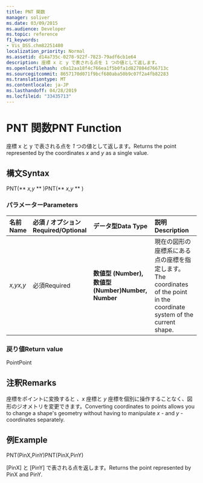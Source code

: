 ```yaml
---
title: PNT 関数
manager: soliver
ms.date: 03/09/2015
ms.audience: Developer
ms.topic: reference
f1_keywords:
- Vis_DSS.chm82251480
localization_priority: Normal
ms.assetid: d14a735c-0278-922f-7823-79adf6cb1e64
description: 座標 x と y で表される点を 1 つの値として返します。
ms.openlocfilehash: c0a12aa18f4c766ea1f5b0fa1d827804d766713c
ms.sourcegitcommit: 8657170d071f9bcf680aba50b9c07f2a4fb82283
ms.translationtype: MT
ms.contentlocale: ja-JP
ms.lasthandoff: 04/28/2019
ms.locfileid: "33435713"
---
```

# <a name="pnt-function"></a><span data-ttu-id="40dae-103">PNT 関数</span><span class="sxs-lookup"><span data-stu-id="40dae-103">PNT Function</span></span>

<span data-ttu-id="40dae-104">座標 x と y で表される点を _1_ つの値として返します。</span><span class="sxs-lookup"><span data-stu-id="40dae-104">Returns the point represented by the coordinates  _x_ and  _y_ as a single value.</span></span> 
  
## <a name="syntax"></a><span data-ttu-id="40dae-105">構文</span><span class="sxs-lookup"><span data-stu-id="40dae-105">Syntax</span></span>

<span data-ttu-id="40dae-106">PNT(\*\* *x,y* \*\* )</span><span class="sxs-lookup"><span data-stu-id="40dae-106">PNT(\*\* *x,y* \*\* )</span></span> 
  
### <a name="parameters"></a><span data-ttu-id="40dae-107">パラメーター</span><span class="sxs-lookup"><span data-stu-id="40dae-107">Parameters</span></span>

|<span data-ttu-id="40dae-108">**名前**</span><span class="sxs-lookup"><span data-stu-id="40dae-108">**Name**</span></span>|<span data-ttu-id="40dae-109">**必須 / オプション**</span><span class="sxs-lookup"><span data-stu-id="40dae-109">**Required/Optional**</span></span>|<span data-ttu-id="40dae-110">**データ型**</span><span class="sxs-lookup"><span data-stu-id="40dae-110">**Data Type**</span></span>|<span data-ttu-id="40dae-111">**説明**</span><span class="sxs-lookup"><span data-stu-id="40dae-111">**Description**</span></span>|
|:-----|:-----|:-----|:-----|
| <span data-ttu-id="40dae-112">_x,y_</span><span class="sxs-lookup"><span data-stu-id="40dae-112">_x,y_</span></span> <br/> |<span data-ttu-id="40dae-113">必須</span><span class="sxs-lookup"><span data-stu-id="40dae-113">Required</span></span>  <br/> |<span data-ttu-id="40dae-114">**数値型 (Number),数値型 (Number)**</span><span class="sxs-lookup"><span data-stu-id="40dae-114">**Number, Number**</span></span> <br/> |<span data-ttu-id="40dae-115">現在の図形の座標系にある点の座標を指定します。</span><span class="sxs-lookup"><span data-stu-id="40dae-115">The coordinates of the point in the coordinate system of the current shape.</span></span>  <br/> |
   
### <a name="return-value"></a><span data-ttu-id="40dae-116">戻り値</span><span class="sxs-lookup"><span data-stu-id="40dae-116">Return value</span></span>

<span data-ttu-id="40dae-117">Point</span><span class="sxs-lookup"><span data-stu-id="40dae-117">Point</span></span>
  
## <a name="remarks"></a><span data-ttu-id="40dae-118">注釈</span><span class="sxs-lookup"><span data-stu-id="40dae-118">Remarks</span></span>

<span data-ttu-id="40dae-119">座標をポイントに変換すると  *、x*  座標と  *y*  座標を個別に操作することなく、図形のジオメトリを変更できます。</span><span class="sxs-lookup"><span data-stu-id="40dae-119">Converting coordinates to points allows you to change a shape's geometry without having to manipulate  *x*  - and  *y*  -coordinates separately.</span></span> 
  
## <a name="example"></a><span data-ttu-id="40dae-120">例</span><span class="sxs-lookup"><span data-stu-id="40dae-120">Example</span></span>

<span data-ttu-id="40dae-121">PNT(PinX,PinY)</span><span class="sxs-lookup"><span data-stu-id="40dae-121">PNT(PinX,PinY)</span></span> 
  
<span data-ttu-id="40dae-122">[PinX] と [PinY] で表される点を返します。</span><span class="sxs-lookup"><span data-stu-id="40dae-122">Returns the point represented by PinX and PinY.</span></span> 
  

